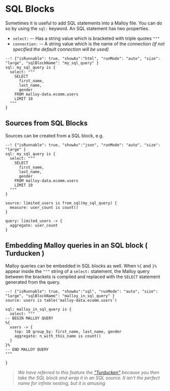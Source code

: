 # SQL Blocks

Sometimes it is useful to add SQL statements into a Malloy file. You can do so by using the `sql:` keyword.
An SQL statement has two properties.

* `select:` -- Has a string value which is bracketed with triple quotes `"""`
* `connection:` -- A string value which is the name of the connection
   _(if not specified the default connection will be used)_


```malloy
--! {"isRunnable": true, "showAs":"html", "runMode": "auto", "size": "large", "sqlBlockName": "my_sql_query" }
sql: my_sql_query is {
  select: """
    SELECT
      first_name,
      last_name,
      gender
    FROM malloy-data.ecomm.users
    LIMIT 10
  """
}
```

## Sources from SQL Blocks

Sources can be created from a SQL block, e.g.

```malloy
--! {"isRunnable": true, "showAs":"json", "runMode": "auto", "size": "large" }
sql: my_sql_query is {
  select: """
    SELECT
      first_name,
      last_name,
      gender
    FROM malloy-data.ecomm.users
    LIMIT 10
  """
}

source: limited_users is from_sql(my_sql_query) {
  measure: user_count is count()
}

query: limited_users -> {
  aggregate: user_count
}
```


## Embedding Malloy queries in an SQL block ( Turducken )

Malloy queries can be embedded in SQL blocks as well. When `%{` and `}%` appear inside the `"""` string of a `select:` statement, the Malloy query between the brackets is compiled and replaced with the `SELECT` statement generated from the query.

```malloy
--! {"isRunnable": true, "showAs":"sql", "runMode": "auto", "size": "large", "sqlBlockName": "malloy_in_sql_query" }
source: users is table('malloy-data.ecomm.users')

sql: malloy_in_sql_query is {
  select: """
-- BEGIN MALLOY QUERY
%{
  users -> {
    top: 10 group_by: first_name, last_name, gender
    aggregate: n_with_this_name is count()
  }
}%
-- END MALLOY QUERY
"""

}
```

> _We have referred to this feature the ["Turducken"](https://en.wikipedia.org/wiki/Turducken) because you then take the SQL block and wrap it in an SQL source. It isn't the perfect name for infinte nesting, but it is amusing_
